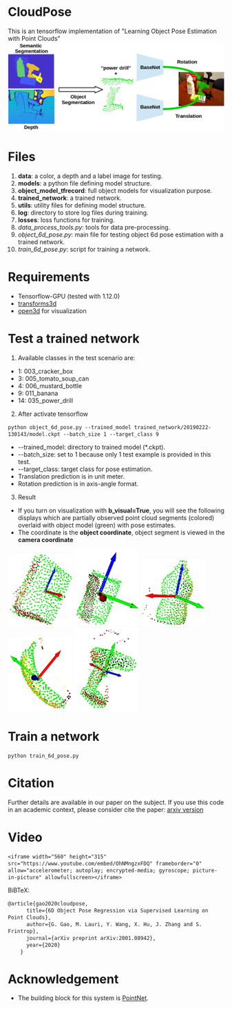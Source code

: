 # CloudPose
This is an tensorflow implementation of "Learning Object Pose Estimation with Point Clouds"
![](figure/System_fig.png?raw=true)
# Files
1. **data**: a color, a depth and a label image for testing.
2. **models**: a python file defining model structure.
3. **object_model_tfrecord**: full object models for visualization purpose.
4. **trained_network**: a trained network.
5. **utils**: utility files for defining model structure.
6. **log**: directory to store log files during training.
7. **losses**: loss functions for training.
8. *data_process_tools.py*: tools for data pre-processing.
9. *object_6d_pose.py*: main file for testing object 6d pose estimation with a trained network.
10. *train_6d_pose.py*: script for training a network.


# Requirements
* Tensorflow-GPU (tested with 1.12.0)
* [transforms3d](https://matthew-brett.github.io/transforms3d/)
* [open3d](http://www.open3d.org/docs/getting_started.html) for visualization

# Test a trained network
1. Available classes in the test scenario are: 
 * 1: 003_cracker_box
 * 3: 005_tomato_soup_can
 * 4: 006_mustard_bottle
 * 9: 011_banana
 * 14: 035_power_drill
2. After activate tensorflow
```
python object_6d_pose.py --trained_model trained_network/20190222-130143/model.ckpt --batch_size 1 --target_class 9
```
* --trained_model: directory to trained model (*.ckpt).
* --batch_size: set to 1 because only 1 test example is provided in this test.
* --target_class: target class for pose estimation.
* Translation prediction is in unit meter.
* Rotation prediction is in axis-angle format.
3. Result
* If you turn on visualization with **b_visual=True**, you will see the following displays which are partially observed point cloud segments (colored) overlaid with object model (green) with pose estimates. 
* The coordinate is the **object coordinate**, object segment is viewed in the **camera coordinate** 
<p float="center">
  <img src="/figure/1.png" width="150" />
  <img src="/figure/3.png" width="150" /> 
  <img src="/figure/4.png" width="150" />
  <img src="/figure/9.png" width="150" />
  <img src="/figure/14.png" width="150" />
</p>

# Train a network
```
python train_6d_pose.py
```
# Citation
Further details are available in our paper on the subject. If you use this code in an academic context, please consider cite the paper:
[arxiv version](https://arxiv.org/abs/2001.08942)

# Video
```
<iframe width="560" height="315" src="https://www.youtube.com/embed/OhNMngzxFDQ" frameborder="0" allow="accelerometer; autoplay; encrypted-media; gyroscope; picture-in-picture" allowfullscreen></iframe>
```

BiBTeX:
```
@article{gao2020cloudpose,
      title={6D Object Pose Regression via Supervised Learning on Point Clouds},
      author={G. Gao, M. Lauri, Y. Wang, X. Hu, J. Zhang and S. Frintrop},
      journal={arXiv preprint arXiv:2001.08942},
      year={2020}
    }
```

# Acknowledgement
* The building block for this system is [PointNet](https://github.com/charlesq34/pointnet).
